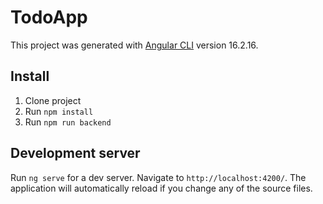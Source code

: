 # TodoApp

This project was generated with [Angular CLI](https://github.com/angular/angular-cli) version 16.2.16.

## Install

1. Clone project
2. Run `npm install`
3. Run `npm run backend`

## Development server

Run `ng serve` for a dev server. Navigate to `http://localhost:4200/`. The application will automatically reload if you change any of the source files.
